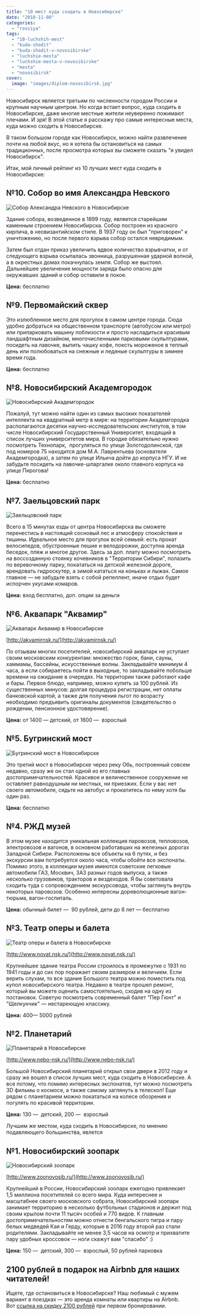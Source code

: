 ```yaml
---
title: "10 мест куда сходить в Новосибирске"
date: "2018-11-08"
categories: 
  - "rossiya"
tags: 
  - "10-luchshih-mest"
  - "kuda-shodit"
  - "kuda-shodit-v-novosibirske"
  - "luchshie-mesta"
  - "luchshie-mesta-v-novosibirske"
  - "mesta"
  - "novosibirsk"
cover:
  image: "images/diplom-novosibirsk.jpg"
---
```


Новосибирск является третьим по численности городом России и крупным научным центром. Но когда встает вопрос, куда сходить в Новосибирске, даже многие местные жители неуверенно пожимают плечами. И зря! В этой статье я расскажу про самые интересные места, куда можно сходить в Новосибирске.

<!--more-->

В таком большом городе как Новосибирск, можно найти развлечение почти на любой вкус, но я хотела бы остановиться на самых традиционных, после просмотра которых вы сможете сказать "я увидел Новосибирск".

<script async src="//pagead2.googlesyndication.com/pagead/js/adsbygoogle.js"></script>

<script>(adsbygoogle = window.adsbygoogle || []).push({});</script>

Итак, мой личный рейтинг из 10 лучших мест куда сходить в Новосибирске:

## №10. Собор во имя Александра Невского

![Собор Александра Невского в Новосибирске](images/tserk.jpg)

Здание собора, возведенное в 1899 году, является старейшим каменным строением Новосибирска. Собор построен из красного кирпича, в неовизантийском стиле. В 1937 году он был "приговорен" к уничтожению, но после первого взрыва собор остался невредимым.

<script async src="//pagead2.googlesyndication.com/pagead/js/adsbygoogle.js"></script>

<script>(adsbygoogle = window.adsbygoogle || []).push({});</script>

Затем был отдан приказ увеличить вдвое количество взрывчатки, и от следующего взрыва осыпалась звонница, разрушенная ударной волной, а в окрестных домах покачнулась земля. Собор же выстоял. Дальнейшее увеличение мощности заряда было опасно для окружавших зданий и собор оставили в покое.

**Цена:** бесплатно

## №9. Первомайский сквер

Это излюбленное место для прогулок в самом центре города. Сюда удобно добраться на общественном транспорте (автобусом или метро) или припарковать машину поблизости и просто насладиться красивым ландшафтным дизайном, многочисленными парковыми скульптурами, посидеть на лавочке, выпить чашку кофе, поесть мороженое в теплый день или полюбоваться на снежные и ледяные скульптуры в зимнее время года.

**Цена:** бесплатно

## №8. Новосибирский Академгородок

![Новосибирский Академгородок](images/akad.jpg)

Пожалуй, тут можно найти один из самых высоких показателей интеллекта на квадратный метр в мире: на территории Академгородка располагаются десятки научно-исследовательских институтов, в том числе Новосибирский Государственный Университет, входящий в список лучших университетов мира. В городке обязательно нужно посмотреть Технопарк,  прогуляться по улице Золотодолинской, где под номеров 75 находится дом М.А. Лаврентьева (основателя Академгородка), а затем по улице Ильича дойти до корпуса НГУ. И не забудьте посидеть на лавочке-шпаргалке около главного корпуса на улице Пирогова!

**Цена:** бесплатно

## №7. Заельцовский парк

![Заельцовский парк](images/bor.jpg)

Всего в 15 минутах езды от центра Новосибирска вы сможете перенестись в настоящий сосновый лес и атмосферу спокойствия и тишины. Идеальное место для прогулок всей семьей: есть прокат велосипедов, обустроенные пешие и велодорожки, доступна аренда беседок, пляж и многое другое. Здесь за доп. плату можно посмотреть на воссозданную стоянку кочевников в "Территории Сибири", полазить по веревочному парку, покататься на детской железной дороге, арендовать гидроскутер, а зимой кататься на коньках и лыжах. Самое главное — не забудьте взять с собой репеллент, иначе отдых будет испорчен укусами комаров.

**Цена:** вход бесплатно, доп. опции за деньги

## №6. Аквапарк "Аквамир"

![Аквапарк Аквамир в Новосибирске](images/d9522f565437f0a5a8d8542d55d85a81.jpg)

[http://akvamirnsk.ru/](http://akvamirnsk.ru/)

По отзывам многих посетителей, новосибирский аквапарк не уступает своим московским конкурентам: множество горок, бани, сауны, хаммамы, бассейны, искусственные волны. Закладывайте минимум 4 часа, а если собираетесь пойти в выходные, то закладывайте побольше времени на ожидание в очередях. На территории также работают кафе и бары. Первое блюдо, например, можно купить за 100 рублей. Из существенных минусов: долгая процедура регистрации, нет оплаты банковской картой, а также для получения льгот по возрасту необходимо предъявить оригиналы документов (свидетельство о рождении, пенсионное удостоверение).

**Цена:** от 1400 — детский, от 1600 —  взрослый

<script async src="//pagead2.googlesyndication.com/pagead/js/adsbygoogle.js"></script>

<script>(adsbygoogle = window.adsbygoogle || []).push({});</script>

## №5. Бугринский мост

![Бугринский мост в Новосибирске](images/most.jpg)

Это третий мост в Новосибирске через реку Обь, построенный совсем недавно, сразу же он стал одной из его главных достопримечательностей. Красивое и величественное сооружение не оставляет равнодушным ни местных, ни приезжих. Если у вас нет своего автомобиля, сядьте на автобус и прокатитесь по нему хотя бы один раз.

**Цена:** бесплатно

## №4. РЖД музей

В этом музее находится уникальная коллекция паровозов, тепловозов, электровозов и вагонов, в основном работавших на железных дорогах Западной Сибири. Расположены все объекты на 6 путях, и без экскурсии вам потребуется около часа, чтобы обойти все экспонаты. Помимо этого, в коллекции музея имеются советские легковые автомобили ГАЗ, Москвич, ЗАЗ разных годов выпуска, а также несколько грузовиков, тракторов и вездеходов. Я бы советовала сходить туда с сопровождением экскурсовода, чтобы заглянуть внутрь некоторых паровозов. Особенно интересны дореволюционные вагон-тюрьма, вагон-госпиталь.

**Цена:** обычный билет —  90 рублей, дети до 6 лет — бесплатно

## №3. Театр оперы и балета

![Театр оперы и балета в Новосибирске](images/teatr-1.jpg)

[http://www.novat.nsk.ru/](http://www.novat.nsk.ru/)

Крупнейшее здание театра России строилось в промежутке с 1931 по 1941 годы и до сих пор поражает своим размером и величием. Если верить слухам, то все здание Большого театра можно поместить под купол новосибирского театра. Недавно в театре прошел ремонт, который вы можете оценить самостоятельно, сходив на одну из постановок. Советую посмотреть современный балет "Пер Гюнт" и "Щелкунчик" — нестареющую классику.

<script async src="//pagead2.googlesyndication.com/pagead/js/adsbygoogle.js"></script>

<script>(adsbygoogle = window.adsbygoogle || []).push({});</script>

**Цена:** 400— 5000 рублей

## №2. Планетарий

![Планетарий в Новосибирске](images/ya-tv-ta_-tmti-.jpg)

[http://www.nebo-nsk.ru/](http://www.nebo-nsk.ru/)

Большой Новосибирский планетарий открыл свои двери в 2012 году и сразу же вошел в список лучших мест, куда сходить в Новосибирске. А все потому, что помимо интересных экспонатов, тут можно посмотреть 3D фильмы о космосе, а также самому заглянуть в телескоп! Еще рядом с планетарием можно покататься на колесе обозрения и погулять по красивой территории.

**Цена:** 130 —  детский, 200 —  взрослый

Лучшим же местом, куда сходить в Новосибирске, по мнению подавляющего большинства, явлется

<script async src="//pagead2.googlesyndication.com/pagead/js/adsbygoogle.js"></script>

<script>(adsbygoogle = window.adsbygoogle || []).push({});</script>

## №1. Новосибирский зоопарк

![Новосибирский зоопарк](images/ui-54d2fea804e092.41298716.jpeg)

[http://www.zoonovosib.ru/](http://www.zoonovosib.ru/)

Крупнейший в России, Новосибирский зоопарк ежегодно привлекает 1,5 миллиона посетителей со всего мира. Куда интереснее и масштабнее своего московского собрата, Новосибирский зоопарк занимает территорию в несколько футбольных стадионов и держит под своим крылом почти 11 тысяч особей и 770 видов. К главным достопримечательностям можно отнести бенгальского тигра и пару белых медведей Кая и Герду, которые в 2016 году второй раз стали родителями. Закладывайте не менее 3,5 часов на осмотр и прихватите пару удобных кроссовок — ноги скажут вам "спасибо" :)

**Цена:** 150 —  детский, 300 —  взрослый, 50 рублей парковка

## 2100 рублей в подарок на Airbnb для наших читателей!

Ищете, где остановиться в Новосибирске? Наш любимый с мужем вариант в поездках — это аренда комнаты или квартиры на Airbnb. Вот [ссылка на скидку 2100 рублей](http://www.airbnb.ru/c/alexandrab4058) при первом бронировании.

